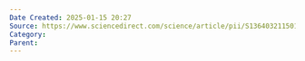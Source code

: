 ```yaml
---
Date Created: 2025-01-15 20:27
Source: https://www.sciencedirect.com/science/article/pii/S1364032115016263
Category: 
Parent:
---
```

